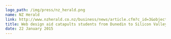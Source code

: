 ```yaml
---
logo_path: /img/press/nz_herald.png
name: NZ Herald
link: http://www.nzherald.co.nz/business/news/article.cfm?c_id=3&objectid=11389875
title: Web design aid catapults students from Dunedin to Silicon Valley
date: 22 January 2015
---
```

